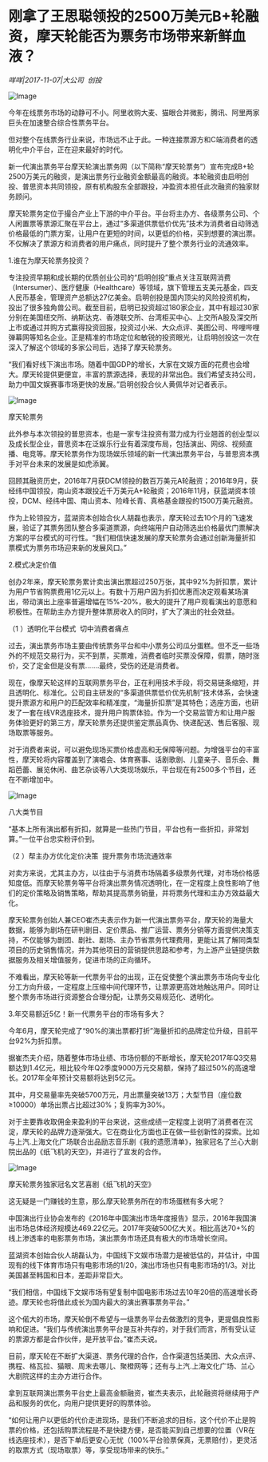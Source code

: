# 刚拿了王思聪领投的2500万美元B+轮融资，摩天轮能否为票务市场带来新鲜血液？

*咩咩|2017-11-07|大公司 
                                                创投*

![Image](http://static.ylzbl.com/uploads/ueditor/php/upload/image/20171108/1510108125250646.jpeg)

今年在线票务市场的动静可不小。阿里收购大麦、猫眼合并微影，腾讯、阿里两家巨头在加速整合综合性票务平台。

但对整个在线票务行业来说，市场远不止于此。一种连接票源方和C端消费者的透明化中介平台，正在迎来最好的时代。

新一代演出票务平台摩天轮演出票务网（以下简称“摩天轮票务”）宣布完成B+轮2500万美元的融资，是演出票务行业融资金额最高的融资。本轮融资由启明创投、普思资本共同领投，原有机构股东全部跟投，冲盈资本担任此次融资的独家财务顾问。

摩天轮票务定位于撮合产业上下游的中介平台。平台将主办方、各级票务公司、个人闲置票等票源汇聚在平台上，通过“多渠道供票低价优先”技术为消费者自动筛选价格最低的门票方案，让用户在更短的时间，以更低的价格，买到想要的演出票。不仅解决了票源方和消费者的用户痛点，同时提升了整个票务行业的流通效率。

1.谁在为摩天轮票务投资？

专注投资早期和成长期的优质创业公司的“启明创投”重点关注互联网消费（Intersumer）、医疗健康（Healthcare）等领域，旗下管理五支美元基金，四支人民币基金，管理资产总额达27亿美金。启明创投是国内顶尖的风险投资机构，投出了很多独角兽公司。截至目前，启明已投资超过180家企业，其中有超过30家分别在美国纽交所、纳斯达克、香港联交所、台湾柜买中心、上交所A股及深交所上市或通过并购方式赢得投资回报，投资过小米、大众点评、美图公司、哔哩哔哩弹幕网等知名企业。正是精准的市场定位和敏锐的投资眼光，让启明创投这一次在深入了解这个领域的多家公司后，选择了摩天轮票务。

“我们看好线下演出市场。随着中国GDP的增长，大家在文娱方面的花费也会增大。摩天轮提供更便宜，丰富的票源选择，表现的非常出色。我们希望支持公司，助力中国文娱赛事市场更快的发展。”启明创投合伙人黄佩华对记者表示。

![Image](http://si1.go2yd.com/get-image/0I87Ww84l7o)

摩天轮票务

此外参与本次领投的普思资本，也是一家专注投资有潜力成为行业翘首的创业型以及成长型企业，普思资本在泛娱乐行业有着深度布局，包括演出、网综、视频直播、电竞等。摩天轮票务作为现场娱乐领域的新一代演出票务平台，与普思资本携手对平台未来的发展是如虎添翼。

回顾其融资历史，2016年7月获DCM领投的数百万美元A轮融资；2016年9月，获经纬中国领投，南山资本跟投近千万美元A+轮融资；2016年11月，获蓝湖资本领投，DCM、经纬中国、南山资本、险峰长青、真格基金跟投的1500万美元融资。

作为上轮领投方，蓝湖资本创始合伙人胡磊也表示，摩天轮过去10个月的飞速发展，验证了其票务团队整合多渠道票源，向终端用户自动筛选出价格最优门票解决方案的平台模式的可行性。“我们相信快速发展的摩天轮票务会通过创新海量折扣票模式为票务市场迎来新的发展风口。”

2.模式决定价值

创办2年来，摩天轮票务累计卖出演出票超过250万张，其中92%为折扣票，累计为用户节省购票费用1亿元以上。有数十万用户因为折扣优惠而决定观看某场演出，带动演出上座率普遍增幅在15%-20%，极大的提升了用户观看演出的意愿和积极性。在帮助主办方提升整体票房收入的同时，扩大了演出的社会效益。

（1 ）透明化平台模式  切中消费者痛点

过去，演出票务市场主要由传统票务平台和中小票务公司瓜分蛋糕。但不乏一些场外的不规范交易行为，买不到票，买票难，消费者临时买票没保障，假票，随时涨价，交了定金但是没有票.......最终，受伤的还是消费者。

现在，像摩天轮这样的互联网票务平台，正在利用技术手段，将交易链条缩短，并且透明化、标准化。公司自主研发的“多渠道供票低价优先机制”技术体系，会快速提升票源方和用户的匹配效率和精准度，“海量折扣票”是其特色；选座方面，也研发了一套在线VR选座技术，提升用户购票体验。作为一个交易监管方和让用户服务体验更好的第三方，摩天轮票务还提供鉴定票品真伪、快递配送、售后客服、现场取票等服务。

对于消费者来说，可以避免现场买票价格虚高和无保障等问题。为增强平台的丰富性，摩天轮将内容覆盖到了演唱会、体育赛事、话剧歌剧、儿童亲子、音乐会、舞蹈芭蕾、展览休闲、曲艺杂谈等八大类现场娱乐，平台现在有2500多个节目，还在不断增加中。

![Image](http://si1.go2yd.com/get-image/0I87WsxZ6eW)

八大类节目

“基本上所有演出都有折扣，就算是一些热门节目，平台也有一些折扣，非常划算。”一位平台忠实粉评价到。

（2 ）帮主办方优化定价决策  提升票务市场流通效率

对卖方来说，尤其主办方，以往由于与消费市场隔着多级票务代理，对市场价格感知度低。而摩天轮票务等平台将演出票务情况透明化，在一定程度上良性影响了他们的定价策略及销售策略，帮助其提高票务销量，并将票务代理和主办方效益最大化。

摩天轮票务创始人兼CEO崔杰夫表示作为新一代演出票务平台，摩天轮的海量大数据，能够为剧场在研判剧目、定价票品、推广运营、票务分销等方面提供决策支持，不仅能够为剧团、剧社、剧场、主办节省票务代理费用，更能让其了解同类型项目的历史销售情况，并为其他项目的营销提供思路和参考，为上游产业链提供数据服务及相关增值服务，促进市场的正向循环。

不难看出，摩天轮等新一代票务平台的出现，正在促使整个演出票务市场向专业化分工方向升级，一定程度上压缩中间代理环节，让票源更高效地触达用户。同时让整个票务市场进行资源整合合理分配，让票务交易规范化、透明化。

3.年交易额近5亿！新一代票务平台的市场有多大？

今年6月，摩天轮完成了“90%的演出票都打折”海量折扣的品牌定位升级，目前平台92%为折扣票。

据崔杰夫介绍，随着整体市场业绩、市场份额的不断增长，摩天轮2017年Q3交易额达到1.4亿元，相比较今年Q2季度9000万元交易额，保持了超过50%的高速增长。2017年全年预计交易额将达到5亿元。

其中，月交易量率先突破5700万元，月出票量突破13万；大型节目（座位数≥10000）单场出票占比超过30%；复购率为30%。

对于主要靠收取佣金来盈利的平台来说，这些成绩一定程度上说明了消费者在沉淀，摩天轮的品牌力逐渐强大。它在商业化方面也正在做一些创新性的探索。比如与上汽.上海文化广场联合出品励志音乐剧《我的遗愿清单》，独家冠名了兰心大剧院出品的《纸飞机的天空》，并进行了宣发的合作。

![Image](http://si1.go2yd.com/get-image/0I87WxaVeYy)

摩天轮票务独家冠名文艺喜剧《纸飞机的天空》

这无疑是一门赚钱的生意，那么摩天轮票务所在的市场蛋糕有多大呢？

中国演出行业协会发布的《2016年中国演出市场年度报告》显示，2016年我国演出市场总体经济规模达469.22亿元。2017年突破500亿大关。相比高达70+%的线上渗透率的电影票务市场，演出票务市场还具有极大的市场增长空间。

蓝湖资本创始合伙人胡磊认为，中国线下文娱市场潜力是被低估的，并估计，中国现有的线下体育市场只有电影市场的1/20，演出市场也只有电影市场的1/3。对比美国甚至韩国和日本，差距非常巨大。

“我们相信，中国线下文娱市场有望复制中国电影市场过去10年20倍的高速增长奇迹。摩天轮也将借此成长为国内最大的演出赛事票务平台。”

这个偌大的市场，摩天轮倒不希望与一级票务平台去做激烈的竞争，更提倡良性影响和促进。“我们与传统演出票务平台是互补共存的，对于我们而言，所有受认证的票源方都是合作伙伴，是开放平台。”崔杰夫说。

目前，摩天轮在不断扩大渠道、票务代理的合作，合作渠道包括美团、大众点评、携程、格瓦拉、猫眼、周末去哪儿、聚橙网等；还有与上汽.上海文化广场、兰心大剧院这样的主办方进行合作。

拿到互联网演出票务平台史上最高金额融资，崔杰夫表示，此轮融资将继续用于产品和服务的优化，向用户提供更好的购票体验。

“如何让用户以更低的代价走进现场，是我们不断追求的目标，这个代价不止是购票的价格，还包括购票流程是不是快捷方便，是否能买到自己想要的位置（VR在线选座技术），是否下单后更安心无忧（100%平台验票保真，无票赔付），更灵活的取票方式（现场取票）等，享受现场带来的快乐。”

